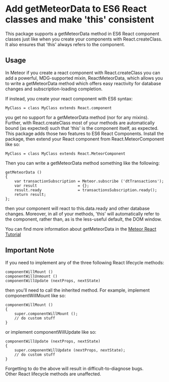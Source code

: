 # Add getMeteorData to ES6 React classes and make 'this' consistent

This package supports a getMeteorData method in ES6 React component classes just like when you create your components with React.createClass.  It also ensures that 'this' always refers to the component.

## Usage
In Meteor if you create a react component with React.createClass you can add a powerful, MDG-supported mixin, ReactMeteorData, which allows you to write a getMeteorData method which offers easy reactivity for database changes and subscription-loading completion.  

If instead, you create your react component with ES6 syntax:

    MyClass = class MyClass extends React.component
    
 you get no support for a getMeteorData method (nor for any mixins).  Further, with React.createClass most of your methods are automatically bound (as expected) such that 'this' is the component itself, as expected.  This package adds those two features to ES6 React Components.  Install the package, then extend your React component from React.MeteorComponent like so:

    MyClass = class MyClass extends React.MeteorComponent

Then you can write a getMeteorData method something like the following:

    getMeteorData ()
    {
        var transactionSubscription = Meteor.subscribe ('dtTransactions');
        var result                  = {};
        result.ready                = transactionsSubscription.ready();
        return result;
    };
    
then your component will react to this.data.ready and other database changes.  Moreover, in all of your methods, 'this' will automatically refer to the component, rather than, as is the less-useful default, the DOM window. 

You can find more information about getMeteorData in the [Meteor React Tutorial](https://www.meteor.com/tutorials/react/collections)

## Important Note
If you need to implement any of the three following React lifecycle methods:

    componentWillMount ()
    componentWillUnmount ()
    componentWillUpdate (nextProps, nextState)

then you'll need to call the inherited method.  For example, implement componentWillMount like so:

    componentWillMount ()
    {
        super.componentWillMount ();
        // do custom stuff
    }

or implement componentWillUpdate like so:

    componentWillUpdate (nextProps, nextState)
    {
        super.componentWillUpdate (nextProps, nextState);
        // do custom stuff
    }

Forgetting to do the above will result in difficult-to-diagnose bugs.  
Other React lifecycle methods are unaffected.